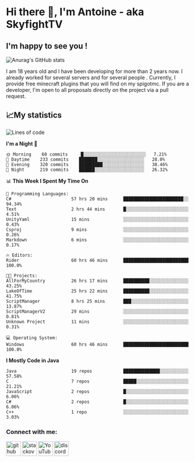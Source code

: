 # Hi there 👋, I'm Antoine - aka SkyfightTV
## I'm happy to see you !
![Anurag's GitHub stats](https://github-readme-stats.vercel.app/api?username=SKyfightTV&show_icons=true&theme=dark&count_private=true&)

I am 18 years old and I have been developing for more than 2 years now. I already worked for several servers and for several people . Currently, I provide free minecraft plugins that you will find on my spigotmc.
If you are a developer, I'm open to all proposals directly on the project via a pull request.

## 📈My statistics
<!--START_SECTION:waka-->
![Lines of code](https://img.shields.io/badge/From%20Hello%20World%20I%27ve%20Written-2%20Million%20lines%20of%20code-blue)

**I'm a Night 🦉** 

```text
🌞 Morning    60 commits     █░░░░░░░░░░░░░░░░░░░░░░░░   7.21% 
🌆 Daytime    233 commits    ███████░░░░░░░░░░░░░░░░░░   28.0% 
🌃 Evening    320 commits    █████████░░░░░░░░░░░░░░░░   38.46% 
🌙 Night      219 commits    ██████░░░░░░░░░░░░░░░░░░░   26.32%

```


📊 **This Week I Spent My Time On** 

```text
💬 Programming Languages: 
C#                       57 hrs 20 mins      ███████████████████████░░   94.34% 
Text                     2 hrs 44 mins       █░░░░░░░░░░░░░░░░░░░░░░░░   4.51% 
UnityYaml                15 mins             ░░░░░░░░░░░░░░░░░░░░░░░░░   0.43% 
Csproj                   9 mins              ░░░░░░░░░░░░░░░░░░░░░░░░░   0.26% 
Markdown                 6 mins              ░░░░░░░░░░░░░░░░░░░░░░░░░   0.17%

🔥 Editors: 
Rider                    60 hrs 46 mins      █████████████████████████   100.0%

🐱‍💻 Projects: 
AllForMyCountry          26 hrs 17 mins      ██████████░░░░░░░░░░░░░░░   43.25% 
LakeOfTime               25 hrs 22 mins      ██████████░░░░░░░░░░░░░░░   41.75% 
ScriptManager            8 hrs 25 mins       ███░░░░░░░░░░░░░░░░░░░░░░   13.87% 
ScriptManagerV2          29 mins             ░░░░░░░░░░░░░░░░░░░░░░░░░   0.81% 
Unknown Project          11 mins             ░░░░░░░░░░░░░░░░░░░░░░░░░   0.31%

💻 Operating System: 
Windows                  60 hrs 46 mins      █████████████████████████   100.0%

```

**I Mostly Code in Java** 

```text
Java                     19 repos            ██████████████░░░░░░░░░░░   57.58% 
C                        7 repos             █████░░░░░░░░░░░░░░░░░░░░   21.21% 
JavaScript               2 repos             █░░░░░░░░░░░░░░░░░░░░░░░░   6.06% 
C#                       2 repos             █░░░░░░░░░░░░░░░░░░░░░░░░   6.06% 
C++                      1 repo              ░░░░░░░░░░░░░░░░░░░░░░░░░   3.03%

```



<!--END_SECTION:waka-->

### Connect with me:

[<img src='https://cdn.jsdelivr.net/npm/simple-icons@3.0.1/icons/github.svg' alt='github' height='40'>](https://github.com/SKyfightTV)  [<img src='https://cdn.jsdelivr.net/npm/simple-icons@3.0.1/icons/stackoverflow.svg' alt='stackoverflow' height='40'>](https://stackoverflow.com/users/16952856)  [<img src='https://cdn.jsdelivr.net/npm/simple-icons@3.0.1/icons/youtube.svg' alt='YouTube' height='40'>](https://www.youtube.com/channel/UCjzzQNjlBr-AZ5j1A8lMMKw)  [<img src='https://cdn.jsdelivr.net/npm/simple-icons@3.0.1/icons/discord.svg' alt='discord' height='40'>](https://discord.gg/u8yzVac)  
